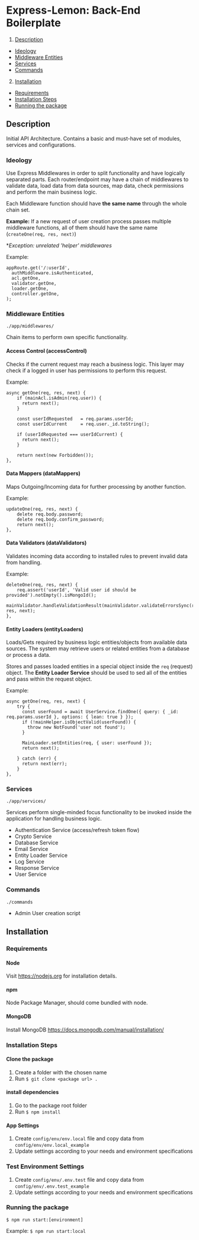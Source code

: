 # Express-Lemon: Back-End Boilerplate

1. [Description](#description) 
  * [Ideology](#ideology)
  * [Middleware Entities](#middleware-entities) 
  * [Services](#services)
  * [Commands](#commands)
2. [Installation](#installation)
  * [Requirements](#requirements)
  * [Installation Steps](#installation-steps)
  * [Running the package](#running-the-package)


## Description

Initial API Architecture. Contains a basic and must-have set of modules, services and configurations. 

### Ideology

Use Express Middlewares in order to split functionality and have logically separated parts. Each router/endpoint may have a chain of middlewares to validate data, load data from data sources, map data, check permissions and perform the main business logic.

Each Middleware function should have **the same name** through the whole chain set. 

**Example:** If a new request of user creation process passes multiple middleware functions, all of them should have the same name (`createOne(req, res, next)`)

**Exception: unrelated 'helper' middlewares*

Example:
```
appRoute.get('/:userId',
  authMiddleware.isAuthenticated,
  acl.getOne,
  validator.getOne,
  loader.getOne,
  controller.getOne,
);
```


### Middleware Entities
`./app/middlewares/`

Chain items to perform own specific functionality.

#### Access Control (accessControl)

Checks if the current request may reach a business logic. This layer may check if a logged in user has permissions to perform this request. 

Example:
```
async getOne(req, res, next) {
    if (mainAcl.isAdmin(req.user)) {
      return next();
    }

    const userIdRequested   = req.params.userId;
    const userIdCurrent     = req.user._id.toString();

    if (userIdRequested === userIdCurrent) {
      return next();
    }

    return next(new Forbidden());
},
```

#### Data Mappers (dataMappers)

Maps Outgoing/Incoming data for further processing by another function.

Example:
```
updateOne(req, res, next) {
    delete req.body.password;
    delete req.body.confirm_password;
    return next();
},
```

#### Data Validators (dataValidators)

Validates incoming data according to installed rules to prevent invalid data from handling.

Example:
```
deleteOne(req, res, next) {
    req.assert('userId', 'Valid user id should be provided').notEmpty().isMongoId();
    mainValidator.handleValidationResult(mainValidator.validateErrorsSync(req), res, next);
},
```

#### Entity Loaders (entityLoaders)

Loads/Gets required by business logic entities/objects from available data sources. The system may retrieve users or related entities from a database or process a data.

Stores and passes loaded entities in a special object inside the `req` (request) object. The **Entity Loader Service** should be used to sed all of the entities and pass within the request object.

Example:
```
async getOne(req, res, next) {
    try {
      const userFound = await UserService.findOne({ query: { _id: req.params.userId }, options: { lean: true } });
      if (!mainHelper.isObjectValid(userFound)) {
        throw new NotFound('user not found');
      }

      MainLoader.setEntities(req, { user: userFound });
      return next();

    } catch (err) {
      return next(err);
    }
},
```


### Services
`./app/services/`

Services perform single-minded focus functionality to be invoked inside the application for handling business logic.

- Authentication Service (access/refresh token flow)
- Crypto Service
- Database Service
- Email Service
- Entity Loader Service
- Log Service
- Response Service
- User Service


### Commands
`./commands`

- Admin User creation script  


## Installation

### Requirements

#### Node

Visit https://nodejs.org for installation details.

#### npm

Node Package Manager, should come bundled with node.

#### MongoDB

Install MongoDB https://docs.mongodb.com/manual/installation/


### Installation Steps

#### Clone the package

1. Create a folder with the chosen name
2. Run `$ git clone <package url> .`

#### install dependencies

1. Go to the package root folder
2. Run `$ npm install`

#### App Settings

1. Create `config/env/env.local` file and copy data from `config/env/env.local_example` 
2. Update settings according to your needs and environment specifications

### Test Environment Settings

1. Create `config/env/.env.test` file and copy data from `config/env/.env.test_example` 
2. Update settings according to your needs and environment specifications


### Running the package

`$ npm run start:[environment]`

Example: `$ npm run start:local`
